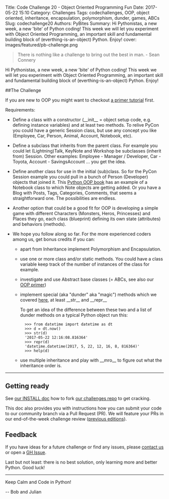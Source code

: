 Title: Code Challenge 20 - Object Oriented Programming Fun
Date: 2017-05-22 15:10
Category: Challenges
Tags: codechallenges, OOP, object oriented, inheritance, encapsulation, polymorphism, dunder, games, ABCs
Slug: codechallenge20
Authors: PyBites
Summary: Hi Pythonistas, a new week, a new 'bite' of Python coding! This week we will let you experiment with Object Oriented Programming, an important skill and fundamental building block of (everthing-is-an-object) Python. Enjoy!
cover: images/featured/pb-challenge.png

> There is nothing like a challenge to bring out the best in man. - Sean Connery

Hi Pythonistas, a new week, a new 'bite' of Python coding! This week we will let you experiment with Object Oriented Programming, an important skill and fundamental building block of (everthing-is-an-object) Python. Enjoy!

##The Challenge

If you are new to OOP you might want to checkout [a primer tutorial](http://pybit.es/oop-primer.html) first.

Requirements:

* Define a class with a constructor (\_\_init\_\_ = object setup code, e.g. defining instance variables) and at least two methods. To relive PyCon you could have a generic Session class, but use any concept you like (Employee, Car, Person, Animal, Account, Notebook, etc). 

* Define a subclass that inherits from the parent class. For example you could let (Lightning)Talk, KeyNote and Workshop be subclasses (inherit from) Session. Other examples: Employee - Manager / Developer, Car - Toyota, Account - SavingsAccount ... you get the idea.

* Define another class for use in the initial (sub)class. So for the PyCon Session example you could pull in a bunch of Person (Developer) objects that joined it. This [Python OOP book](http://www.amazon.com/dp/1784398780/?tag=pyb0f-20) has an example of a Notebook class to which Note objects are getting added. Or you have a Blog with Posts, Tags, Categories, Comments, that seems a straightforward one. The possibilities are endless. 

* Another option that could be a good fit for OOP is developing a simple game with different Characters (Monsters, Heros, Princesses) and Places they go, each class (blueprint) defining its own state (attributes) and behaviors (methods).

* We hope you follow along so far. For the more experienced coders among us, get bonus credits if you can:

	* apart from Inheritance implement Polymorphism and Encapsulation.

	* use one or more class and/or static methods. You could have a class variable keep track of the number of instances of the class for example.

	* investigate and use Abstract base classes (= ABCs, see also our [OOP primer](http://pybit.es/oop-primer.html))

	* implement special (aka "dunder" aka "magic") methods which we covered [here](http://pybit.es/python-data-model.html), at least \_\_str\_\_ and \_\_repr\_\_ 

        To get an idea of the difference between these two and a list of dunder methods on a typical Python object run this:

            >>> from datetime import datetime as dt 
            >>> d = dt.now()
            >>> str(d) 
            '2017-05-22 12:16:08.816364'
            >>> repr(d) 
            'datetime.datetime(2017, 5, 22, 12, 16, 8, 816364)'
            >>> help(d) 

	* use multiple inheritance and play with \_\_mro\_\_ to figure out what the inheritance order is.

---

## Getting ready

See [our INSTALL doc](https://github.com/pybites/challenges/blob/master/INSTALL.md) how to fork [our challenges repo](https://github.com/pybites/challenges) to get cracking. 

This doc also provides you with instructions how you can submit your code to our community branch via a Pull Request (PR). We will feature your PRs in our end-of-the-week challenge review ([previous editions](http://pybit.es/pages/challenges.html)).

## Feedback

If you have ideas for a future challenge or find any issues, please [contact us](http://pybit.es/pages/about.html) or open a [GH Issue](https://github.com/pybites/challenges/issues).

Last but not least: there is no best solution, only learning more and better Python. Good luck!

---

Keep Calm and Code in Python!

-- Bob and Julian

